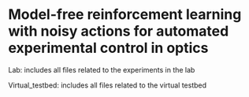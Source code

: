 # Model-free reinforcement learning with noisy actions for automated experimental control in optics

Lab: includes all files related to the experiments in the lab

Virtual_testbed: includes all files related to the virtual testbed
